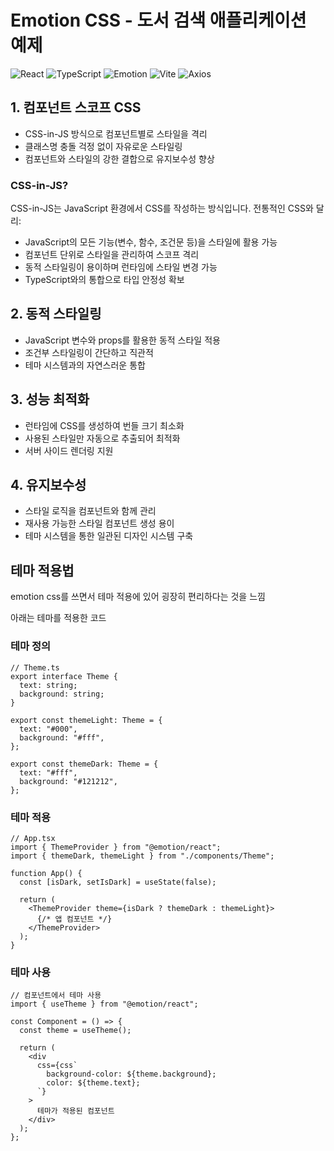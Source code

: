 # Emotion CSS - 도서 검색 애플리케이션 예제

![React](https://img.shields.io/badge/React-61DAFB?style=for-the-badge&logo=react&logoColor=black)
![TypeScript](https://img.shields.io/badge/TypeScript-3178C6?style=for-the-badge&logo=typescript&logoColor=white)
![Emotion](https://img.shields.io/badge/Emotion-5A3EE8?style=for-the-badge&logo=emotion&logoColor=white)
![Vite](https://img.shields.io/badge/Vite-646CFF?style=for-the-badge&logo=vite&logoColor=white)
![Axios](https://img.shields.io/badge/Axios-5A29E4?style=for-the-badge&logo=axios&logoColor=white)

## 1. 컴포넌트 스코프 CSS

- CSS-in-JS 방식으로 컴포넌트별로 스타일을 격리
- 클래스명 충돌 걱정 없이 자유로운 스타일링
- 컴포넌트와 스타일의 강한 결합으로 유지보수성 향상

### CSS-in-JS?

CSS-in-JS는 JavaScript 환경에서 CSS를 작성하는 방식입니다. 전통적인 CSS와 달리:

- JavaScript의 모든 기능(변수, 함수, 조건문 등)을 스타일에 활용 가능
- 컴포넌트 단위로 스타일을 관리하여 스코프 격리
- 동적 스타일링이 용이하며 런타임에 스타일 변경 가능
- TypeScript와의 통합으로 타입 안정성 확보

## 2. 동적 스타일링

- JavaScript 변수와 props를 활용한 동적 스타일 적용
- 조건부 스타일링이 간단하고 직관적
- 테마 시스템과의 자연스러운 통합

## 3. 성능 최적화

- 런타임에 CSS를 생성하여 번들 크기 최소화
- 사용된 스타일만 자동으로 추출되어 최적화
- 서버 사이드 렌더링 지원

## 4. 유지보수성

- 스타일 로직을 컴포넌트와 함께 관리
- 재사용 가능한 스타일 컴포넌트 생성 용이
- 테마 시스템을 통한 일관된 디자인 시스템 구축

## 테마 적용법

emotion css를 쓰면서 테마 적용에 있어 굉장히 편리하다는 것을 느낌

아래는 테마를 적용한 코드

### 테마 정의

```tsx
// Theme.ts
export interface Theme {
  text: string;
  background: string;
}

export const themeLight: Theme = {
  text: "#000",
  background: "#fff",
};

export const themeDark: Theme = {
  text: "#fff",
  background: "#121212",
};
```

### 테마 적용

```tsx
// App.tsx
import { ThemeProvider } from "@emotion/react";
import { themeDark, themeLight } from "./components/Theme";

function App() {
  const [isDark, setIsDark] = useState(false);

  return (
    <ThemeProvider theme={isDark ? themeDark : themeLight}>
      {/* 앱 컴포넌트 */}
    </ThemeProvider>
  );
}
```

### 테마 사용

```tsx
// 컴포넌트에서 테마 사용
import { useTheme } from "@emotion/react";

const Component = () => {
  const theme = useTheme();

  return (
    <div
      css={css`
        background-color: ${theme.background};
        color: ${theme.text};
      `}
    >
      테마가 적용된 컴포넌트
    </div>
  );
};
```
